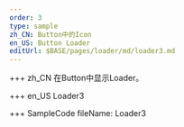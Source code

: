 ```yaml
--- 
order: 3
type: sample
zh_CN: Button中的Icon
en_US: Button Loader
editUrl: $BASE/pages/loader/md/loader3.md
---
```


+++ zh_CN
在Button中显示Loader。 

+++ en_US
Loader3

+++ SampleCode
fileName: Loader3
